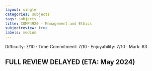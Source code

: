 ```yaml
---
layout: single
categories: subjects
tags: subjects
title: COMP4920 - Management and Ethics
subjectreview: true
labels: medium
---
```


Difficulty: 7/10 · Time Commitment: 7/10 · Enjoyability: 7/10 · Mark: 83


## FULL REVIEW DELAYED (ETA: May 2024)